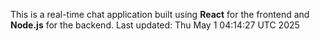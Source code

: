 This is a real-time chat application built using **React** for the frontend and **Node.js** for the backend.
Last updated: Thu May  1 04:14:27 UTC 2025
